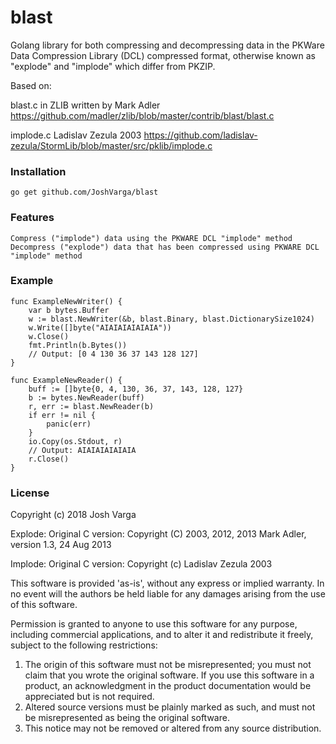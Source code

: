 # blast

Golang library for both compressing and decompressing data in the PKWare Data Compression Library (DCL) compressed format,
otherwise known as "explode" and "implode" which differ from PKZIP.

Based on:

blast.c in ZLIB written by Mark Adler
https://github.com/madler/zlib/blob/master/contrib/blast/blast.c

implode.c Ladislav Zezula 2003
https://github.com/ladislav-zezula/StormLib/blob/master/src/pklib/implode.c


### Installation

	go get github.com/JoshVarga/blast

### Features
    Compress ("implode") data using the PKWARE DCL "implode" method
    Decompress ("explode") data that has been compressed using PKWARE DCL "implode" method

### Example

```
func ExampleNewWriter() {
	var b bytes.Buffer
	w := blast.NewWriter(&b, blast.Binary, blast.DictionarySize1024)
	w.Write([]byte("AIAIAIAIAIAIA"))
	w.Close()
	fmt.Println(b.Bytes())
	// Output: [0 4 130 36 37 143 128 127]
}

func ExampleNewReader() {
	buff := []byte{0, 4, 130, 36, 37, 143, 128, 127}
	b := bytes.NewReader(buff)
	r, err := blast.NewReader(b)
	if err != nil {
		panic(err)
	}
	io.Copy(os.Stdout, r)
	// Output: AIAIAIAIAIAIA
	r.Close()
}
```
### License

Copyright (c) 2018 Josh Varga

Explode:
Original C version: Copyright (C) 2003, 2012, 2013 Mark Adler,
version 1.3, 24 Aug 2013

Implode:
Original C version: Copyright (c) Ladislav Zezula 2003

This software is provided 'as-is', without any express or implied
warranty. In no event will the authors be held liable for any damages
arising from the use of this software.

Permission is granted to anyone to use this software for any purpose,
including commercial applications, and to alter it and redistribute it
freely, subject to the following restrictions:

1. The origin of this software must not be misrepresented; you must not
   claim that you wrote the original software. If you use this software
   in a product, an acknowledgment in the product documentation would be
   appreciated but is not required.
2. Altered source versions must be plainly marked as such, and must not be
   misrepresented as being the original software.
3. This notice may not be removed or altered from any source distribution.
